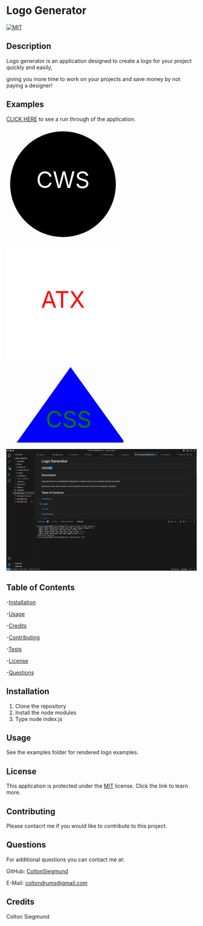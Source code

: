 # Logo Generator
  [![MIT](https://img.shields.io/badge/License-MIT-blue.svg)](https://opensource.org/license/mit/)

  ## Description
  Logo generator is an application designed to create a logo for your project quickly and easily,
  
  giving you more time to work on your projects and save money by not paying a designer!

  ## Examples
  [CLICK HERE](https://drive.google.com/file/d/1q2sZTPN1yutPqFC2ZddRdaRBte4QW2jA/view?pli=1) to see a run through of the application.

  <svg width="300" height="300"><circle cx="150" cy="150" r="140" fill="Black" /><text x="150" y="160" font-size="60" text-anchor="middle" fill="White">CWS</text></svg>

  <svg width="300" height="300"><rect width="300" height="300" fill="White" /><text x="150" y="160" font-size="60" text-anchor="middle" fill="Red">ATX</text></svg>

<svg width="310" height="200"><polygon points="170,0 350,250 20,210" fill="Blue" /><text x="165" y="160" font-size="60" text-anchor="middle" fill="Green">CSS</text></svg>

![Screenshot 1](./assets/Screenshot%202023-07-29%20at%2011.02.41%20AM.png)

  ## Table of Contents
  -[Installation](#installation)

  -[Usage](#usage)

  -[Credits](#credits)

  -[Contributing](#contributing)

  -[Tests](#tests)

  -[License](#license)

  -[Questions](#questions)

  ## Installation
  1. Clone the repository
  2. Install the node modules
  3. Type node index.js
  ## Usage
  See the examples folder for rendered logo examples.
  ## License
  This application is protected under the [MIT](https://opensource.org/license/mit/) license. Click the link to learn more.
  ## Contributing
  Please contacrt me if you would like to contribute to this project.

  ## Questions
  For additional questions you can contact me at:

  GitHub: [ColtonSiegmund](https://github.com/ColtonSiegmund)

  E-Mail: [coltondrums@gmail.com](mailto:coltondrums@gmail.com)
  ## Credits
  Colton Siegmund
